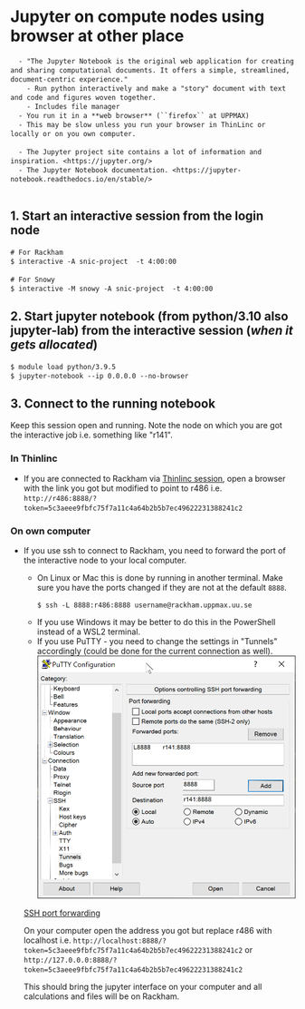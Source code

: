 # Jupyter on compute nodes using browser at other place

```{callout} What is Jupyter?
  - "The Jupyter Notebook is the original web application for creating and sharing computational documents. It offers a simple, streamlined, document-centric experience."
    - Run python interactively and make a "story" document with text and code and figures woven together. 
    - Includes file manager
  - You run it in a **web browser** (``firefox`` at UPPMAX)
  - This may be slow unless you run your browser in ThinLinc or locally or on you own computer.

  - The Jupyter project site contains a lot of information and inspiration. <https://jupyter.org/>
  - The Jupyter Notebook documentation. <https://jupyter-notebook.readthedocs.io/en/stable/>
  
```

## 1. Start an interactive session from the login node
``` console
# For Rackham
$ interactive -A snic-project  -t 4:00:00

# For Snowy
$ interactive -M snowy -A snic-project  -t 4:00:00
```

## 2. Start jupyter notebook (from python/3.10 also jupyter-lab) from the interactive session (*when it gets allocated*)
``` console
$ module load python/3.9.5
$ jupyter-notebook --ip 0.0.0.0 --no-browser
```

## 3. Connect to the running notebook 
Keep this session open and running. Note the node on which you are got the interactive job i.e. something like "r141".

### In Thinlinc

- If you are connected to Rackham via [Thinlinc session](https://www.uppmax.uu.se/support/user-guides/thinlinc-graphical-connection-guide/), open a browser with the link you got but modified to point to r486 i.e. 
``http://r486:8888/?token=5c3aeee9fbfc75f7a11c4a64b2b5b7ec49622231388241c2``

### On own computer

- If you use ssh to connect to Rackham, you need to forward the port of the interactive node to your local computer.
    - On Linux or Mac this is done by running in another terminal. Make sure you have the ports changed if they are not at the default ``8888``.
        ``` console
        $ ssh -L 8888:r486:8888 username@rackham.uppmax.uu.se
        ```
    - If you use Windows it may be better to do this in the PowerShell instead of a WSL2 terminal.
    - If you use PuTTY - you need to change the settings in "Tunnels" accordingly (could be done for the current connection as well).
    ![](./img/putty.png)
    
    [SSH port forwarding](https://uplogix.com/docs/local-manager-user-guide/advanced-features/ssh-port-forwarding)
    

    On your computer open  the address you got but replace r486 with localhost i.e. 
``http://localhost:8888/?token=5c3aeee9fbfc75f7a11c4a64b2b5b7ec49622231388241c2``
or 
``http://127.0.0.0:8888/?token=5c3aeee9fbfc75f7a11c4a64b2b5b7ec49622231388241c2``

    This should bring the jupyter interface on your computer and all calculations and files will be on Rackham.
